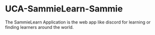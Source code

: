 # UCA-SammieLearn-Sammie
The SammieLearn Application is the web app like discord for learning or finding learners around the world.

